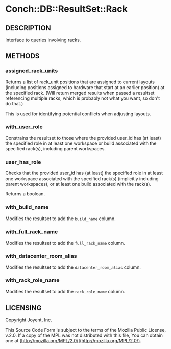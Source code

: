 # Conch::DB::ResultSet::Rack

## DESCRIPTION

Interface to queries involving racks.

## METHODS

### assigned\_rack\_units

Returns a list of rack\_unit positions that are assigned to current layouts (including positions
assigned to hardware that start at an earlier position) at the specified rack. (Will return
merged results when passed a resultset referencing multiple racks, which is probably not what
you want, so don't do that.)

This is used for identifying potential conflicts when adjusting layouts.

### with\_user\_role

Constrains the resultset to those where the provided user\_id has (at least) the specified role
in at least one workspace or build associated with the specified rack(s), including parent
workspaces.

### user\_has\_role

Checks that the provided user\_id has (at least) the specified role in at least one workspace
associated with the specified rack(s) (implicitly including parent workspaces), or at least one
build associated with the rack(s).

Returns a boolean.

### with\_build\_name

Modifies the resultset to add the `build_name` column.

### with\_full\_rack\_name

Modifies the resultset to add the `full_rack_name` column.

### with\_datacenter\_room\_alias

Modifies the resultset to add the `datacenter_room_alias` column.

### with\_rack\_role\_name

Modifies the resultset to add the `rack_role_name` column.

## LICENSING

Copyright Joyent, Inc.

This Source Code Form is subject to the terms of the Mozilla Public License,
v.2.0. If a copy of the MPL was not distributed with this file, You can obtain
one at [http://mozilla.org/MPL/2.0/](http://mozilla.org/MPL/2.0/).
